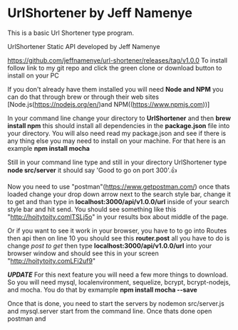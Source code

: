 # UrlShortener by Jeff Namenye
This is a basic Url Shortener type program.

UrlShortener Static API developed by Jeff Namenye

https://github.com/jeffnamenye/url-shortener/releases/tag/v1.0.0
To install follow link to my git repo and click the green clone or download
button to install on your PC

If you don't already have them installed you will need **Node and NPM** you can do that through brew or through their web sites [Node.js(https://nodejs.org/en/)and NPM((https://www.npmjs.com))]

In your command line change your directory to **UrlShortener** and then **brew install npm**  this should install all dependencies in the **package.json** file into your directory. You will also need read my package.json and see if there is any thing else you may need to install on your machine. For that here is an example **npm install mocha**

Still in your command line type and still in your directory UrlShortener type
**node src/server** it should say 'Good to go on port 300'.👍

Now you need to use "postman"(https://www.getpostman.com/) once thats loaded change your drop down arrow next to the search style bar, change it to get and than type in **localhost:3000/api/v1.0.0/url** inside of your search style bar and hit send. You should see something like this
"http://hoitytoity.comlTSLj5o" in your results box about middle of the page.

Or if you want to see it work in your browser, you have to to go into Routes then api then on line 10 you should see this **router.post** all you have to do is change *post to get* then type **localhost:3000/api/v1.0.0/url** into your browser window and should see this in your screen "http://hoitytoity.comLFi2uf9"

***UPDATE***
For this next feature you will need a few more things to download. So you will need mysql, localenvironment, sequelize, bcrypt, bcrypt-nodejs, and mocha. You do that by exmample **npm install mocha --save**

Once that is done, you need to start the servers by nodemon src/server.js and mysql.server start from the command line. Once thats done open postman and 
